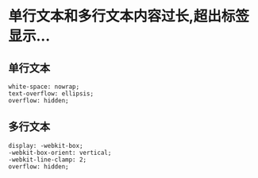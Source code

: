 # 单行文本和多行文本内容过长,超出标签显示...
## 单行文本
```
white-space: nowrap;
text-overflow: ellipsis;
overflow: hidden;
```
## 多行文本
```
display: -webkit-box;
-webkit-box-orient: vertical;
-webkit-line-clamp: 2;
overflow: hidden;
```